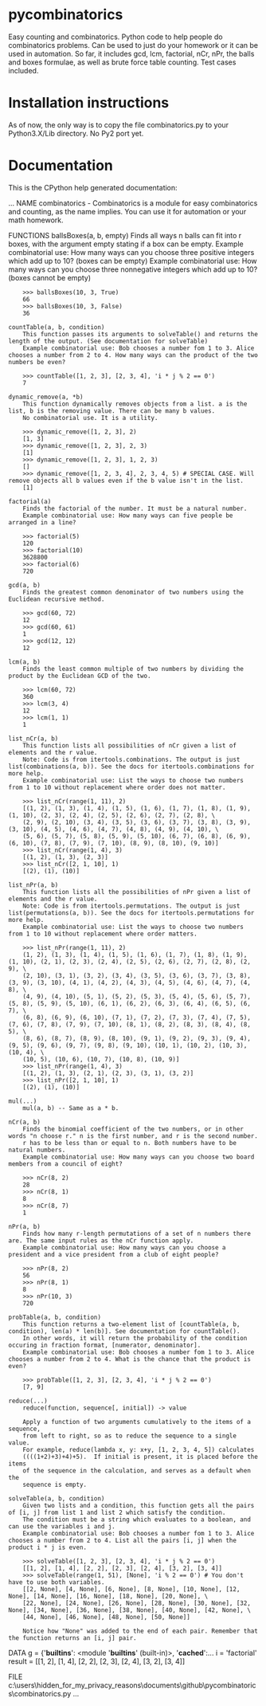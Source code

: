 # pycombinatorics
Easy counting and combinatorics.
Python code to help people do combinatorics problems. Can be used to just do your homework or it can be used in automation. So far, it includes gcd, lcm, factorial, nCr, nPr, the balls and boxes formulae, as well as brute force table counting. Test cases included.
# Installation instructions
As of now, the only way is to copy the file combinatorics.py to your Python3.X/Lib directory. No Py2 port yet.
# Documentation
This is the CPython help generated documentation:

...
NAME
    combinatorics - Combinatorics is a module for easy combinatorics and counting, as the name implies. You can use it for automation or your math homework.

FUNCTIONS
    ballsBoxes(a, b, empty)
        Finds all ways n balls can fit into r boxes, with the argument empty stating if a box can be empty.
        Example combinatorial use: How many ways can you choose three positive integers which add up to 10? (boxes can be empty)
        Example combinatorial use: How many ways can you choose three nonnegative integers which add up to 10? (boxes cannot be empty)
        
        >>> ballsBoxes(10, 3, True)
        66
        >>> ballsBoxes(10, 3, False)
        36
    
    countTable(a, b, condition)
        This function passes its arguments to solveTable() and returns the length of the output. (See documentation for solveTable)
        Example combinatorial use: Bob chooses a number fom 1 to 3. Alice chooses a number from 2 to 4. How many ways can the product of the two numbers be even?
        
        >>> countTable([1, 2, 3], [2, 3, 4], 'i * j % 2 == 0')
        7
    
    dynamic_remove(a, *b)
        This function dynamically removes objects from a list. a is the list, b is the removing value. There can be many b values.
        No combinatorial use. It is a utility.
        
        >>> dynamic_remove([1, 2, 3], 2)
        [1, 3]
        >>> dynamic_remove([1, 2, 3], 2, 3)
        [1]
        >>> dynamic_remove([1, 2, 3], 1, 2, 3)
        []
        >>> dynamic_remove([1, 2, 3, 4], 2, 3, 4, 5) # SPECIAL CASE. Will remove objects all b values even if the b value isn't in the list.
        [1]
    
    factorial(a)
        Finds the factorial of the number. It must be a natural number.
        Example combinatorial use: How many ways can five people be arranged in a line?
        
        >>> factorial(5)
        120
        >>> factorial(10)
        3628800
        >>> factorial(6)
        720
    
    gcd(a, b)
        Finds the greatest common denominator of two numbers using the Euclidean recursive method.
        
        >>> gcd(60, 72)
        12
        >>> gcd(60, 61)
        1
        >>> gcd(12, 12)
        12
    
    lcm(a, b)
        Finds the least common multiple of two numbers by dividing the product by the Euclidean GCD of the two.
        
        >>> lcm(60, 72)
        360
        >>> lcm(3, 4)
        12
        >>> lcm(1, 1)
        1
    
    list_nCr(a, b)
        This function lists all possibilities of nCr given a list of elements and the r value.
        Note: Code is from itertools.combinations. The output is just list(combinations(a, b)). See the docs for itertools.combinations for more help.
        Example combinatorial use: List the ways to choose two numbers from 1 to 10 without replacement where order does not matter.
        
        >>> list_nCr(range(1, 11), 2)
        [(1, 2), (1, 3), (1, 4), (1, 5), (1, 6), (1, 7), (1, 8), (1, 9), (1, 10), (2, 3), (2, 4), (2, 5), (2, 6), (2, 7), (2, 8), \
        (2, 9), (2, 10), (3, 4), (3, 5), (3, 6), (3, 7), (3, 8), (3, 9), (3, 10), (4, 5), (4, 6), (4, 7), (4, 8), (4, 9), (4, 10), \
        (5, 6), (5, 7), (5, 8), (5, 9), (5, 10), (6, 7), (6, 8), (6, 9), (6, 10), (7, 8), (7, 9), (7, 10), (8, 9), (8, 10), (9, 10)]
        >>> list_nCr(range(1, 4), 3)
        [(1, 2), (1, 3), (2, 3)]
        >>> list_nCr([2, 1, 10], 1)
        [(2), (1), (10)]
    
    list_nPr(a, b)
        This function lists all the possibilities of nPr given a list of elements and the r value.
        Note: Code is from itertools.permutations. The output is just list(permutations(a, b)). See the docs for itertools.permutations for more help.
        Example combinatorial use: List the ways to choose two numbers from 1 to 10 without replacement where order matters.
        
        >>> list_nPr(range(1, 11), 2)
        (1, 2), (1, 3), (1, 4), (1, 5), (1, 6), (1, 7), (1, 8), (1, 9), (1, 10), (2, 1), (2, 3), (2, 4), (2, 5), (2, 6), (2, 7), (2, 8), (2, 9), \
        (2, 10), (3, 1), (3, 2), (3, 4), (3, 5), (3, 6), (3, 7), (3, 8), (3, 9), (3, 10), (4, 1), (4, 2), (4, 3), (4, 5), (4, 6), (4, 7), (4, 8), \
        (4, 9), (4, 10), (5, 1), (5, 2), (5, 3), (5, 4), (5, 6), (5, 7), (5, 8), (5, 9), (5, 10), (6, 1), (6, 2), (6, 3), (6, 4), (6, 5), (6, 7), \
        (6, 8), (6, 9), (6, 10), (7, 1), (7, 2), (7, 3), (7, 4), (7, 5), (7, 6), (7, 8), (7, 9), (7, 10), (8, 1), (8, 2), (8, 3), (8, 4), (8, 5), \
        (8, 6), (8, 7), (8, 9), (8, 10), (9, 1), (9, 2), (9, 3), (9, 4), (9, 5), (9, 6), (9, 7), (9, 8), (9, 10), (10, 1), (10, 2), (10, 3), (10, 4), \
        (10, 5), (10, 6), (10, 7), (10, 8), (10, 9)]
        >>> list_nPr(range(1, 4), 3)
        [(1, 2), (1, 3), (2, 1), (2, 3), (3, 1), (3, 2)]
        >>> list_nPr([2, 1, 10], 1)
        [(2), (1), (10)]
    
    mul(...)
        mul(a, b) -- Same as a * b.
    
    nCr(a, b)
        Finds the binomial coefficient of the two numbers, or in other words "n choose r." n is the first number, and r is the second number.
        r has to be less than or equal to n. Both numbers have to be natural numbers.
        Example combinatorial use: How many ways can you choose two board members from a council of eight?
        
        >>> nCr(8, 2)
        28
        >>> nCr(8, 1)
        8
        >>> nCr(8, 7)
        1
    
    nPr(a, b)
        Finds how many r-length permutations of a set of n numbers there are. The same input rules as the nCr function apply.
        Example combinatorial use: How many ways can you choose a president and a vice president from a club of eight people?
        
        >>> nPr(8, 2)
        56
        >>> nPr(8, 1)
        8
        >>> nPr(10, 3)
        720
    
    probTable(a, b, condition)
        This function returns a two-element list of [countTable(a, b, condition), len(a) * len(b)]. See documentation for countTable().
        In other words, it will return the probability of the condition occuring in fraction format, [numerator, denominator].
        Example combinatorial use: Bob chooses a number fom 1 to 3. Alice chooses a number from 2 to 4. What is the chance that the product is even?
        
        >>> probTable([1, 2, 3], [2, 3, 4], 'i * j % 2 == 0')
        [7, 9]
    
    reduce(...)
        reduce(function, sequence[, initial]) -> value
        
        Apply a function of two arguments cumulatively to the items of a sequence,
        from left to right, so as to reduce the sequence to a single value.
        For example, reduce(lambda x, y: x+y, [1, 2, 3, 4, 5]) calculates
        ((((1+2)+3)+4)+5).  If initial is present, it is placed before the items
        of the sequence in the calculation, and serves as a default when the
        sequence is empty.
    
    solveTable(a, b, condition)
        Given two lists and a condition, this function gets all the pairs of [i, j] from list 1 and list 2 which satisfy the condition.
        The condition must be a string which evaluates to a boolean, and can use the variables i and j.
        Example combinatorial use: Bob chooses a number fom 1 to 3. Alice chooses a number from 2 to 4. List all the pairs [i, j] when the product i * j is even.
        
        >>> solveTable([1, 2, 3], [2, 3, 4], 'i * j % 2 == 0')
        [[1, 2], [1, 4], [2, 2], [2, 3], [2, 4], [3, 2], [3, 4]]
        >>> solveTable(range(1, 51), [None], 'i % 2 == 0') # You don't have to use both variables.
        [[2, None], [4, None], [6, None], [8, None], [10, None], [12, None], [14, None], [16, None], [18, None], [20, None], \
        [22, None], [24, None], [26, None], [28, None], [30, None], [32, None], [34, None], [36, None], [38, None], [40, None], [42, None], \
        [44, None], [46, None], [48, None], [50, None]]
        
        Notice how "None" was added to the end of each pair. Remember that the function returns an [i, j] pair.

DATA
    g = {'__builtins__': <module '__builtins__' (built-in)>, '__cached__':...
    i = 'factorial'
    result = [[1, 2], [1, 4], [2, 2], [2, 3], [2, 4], [3, 2], [3, 4]]

FILE
    c:\users\hidden_for_my_privacy_reasons\documents\github\pycombinatorics\combinatorics.py
...